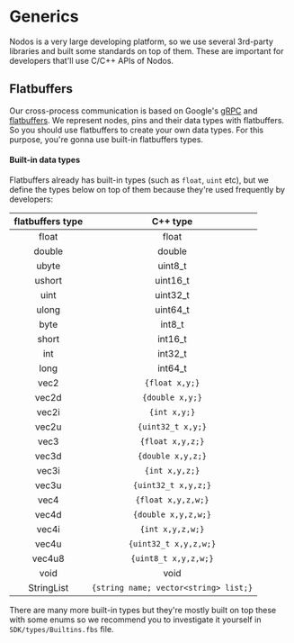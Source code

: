 # Generics

Nodos is a very large developing platform, so we use several 3rd-party libraries and built some standards on top of them. These are important for developers that'll use C/C++ APIs of Nodos.

## Flatbuffers

Our cross-process communication is based on Google's [gRPC](https://grpc.io/) and [flatbuffers](https://flatbuffers.dev/). We represent nodes, pins and their data types with flatbuffers. So you should use flatbuffers to create your own data types. For this purpose, you're gonna use built-in flatbuffers types.

#### Built-in data types
Flatbuffers already has built-in types (such as `float`, `uint` etc), but we define the types below on top of them because they're used frequently by developers:

| flatbuffers type | C++ type |
|:----------:|:----------:|
|float|float|
|double|double|
|ubyte|uint8_t|
|ushort|uint16_t|
|uint|uint32_t|
|ulong|uint64_t|
|byte|int8_t|
|short|int16_t|
|int|int32_t|
|long|int64_t|
|vec2|`{float x,y;}`|
|vec2d|`{double x,y;}`|
|vec2i|`{int x,y;}`|
|vec2u|`{uint32_t x,y;}`|
|vec3|`{float x,y,z;}`|
|vec3d|`{double x,y,z;}`|
|vec3i|`{int x,y,z;}`|
|vec3u|`{uint32_t x,y,z;}`|
|vec4|`{float x,y,z,w;}`|
|vec4d|`{double x,y,z,w;}`|
|vec4i|`{int x,y,z,w;}`|
|vec4u|`{uint32_t x,y,z,w;}`|
|vec4u8|`{uint8_t x,y,z,w;}`|
|void|void|
|StringList|`{string name; vector<string> list;}`|

There are many more built-in types but they're mostly built on top these with some enums so we recommend you to investigate it yourself in `SDK/types/Builtins.fbs` file.